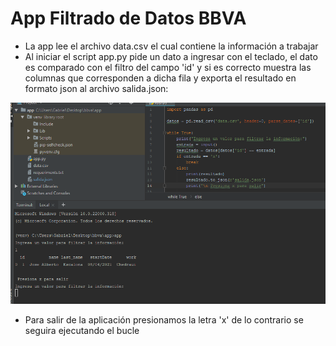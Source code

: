 # App Filtrado de Datos BBVA

- La app lee el archivo data.csv el cual contiene la información a trabajar
- Al iniciar  el script app.py pide un dato a ingresar con el teclado, el dato es comparado con el filtro del campo 'id' y si es correcto muestra las columnas que corresponden a dicha fila y exporta el resultado en formato json al archivo salida.json:

![alt text](1.png "Logo Title Text 1")

- Para salir de la aplicación presionamos la letra 'x' de lo contrario se seguira ejecutando el bucle

